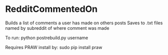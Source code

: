RedditCommentedOn
=================

Builds a list of comments a user has made on others posts
Saves to .txt files named by subreddit of where comment was made

To run:
  python postrebuild.py username

Requires PRAW install by:
  sudo pip install praw